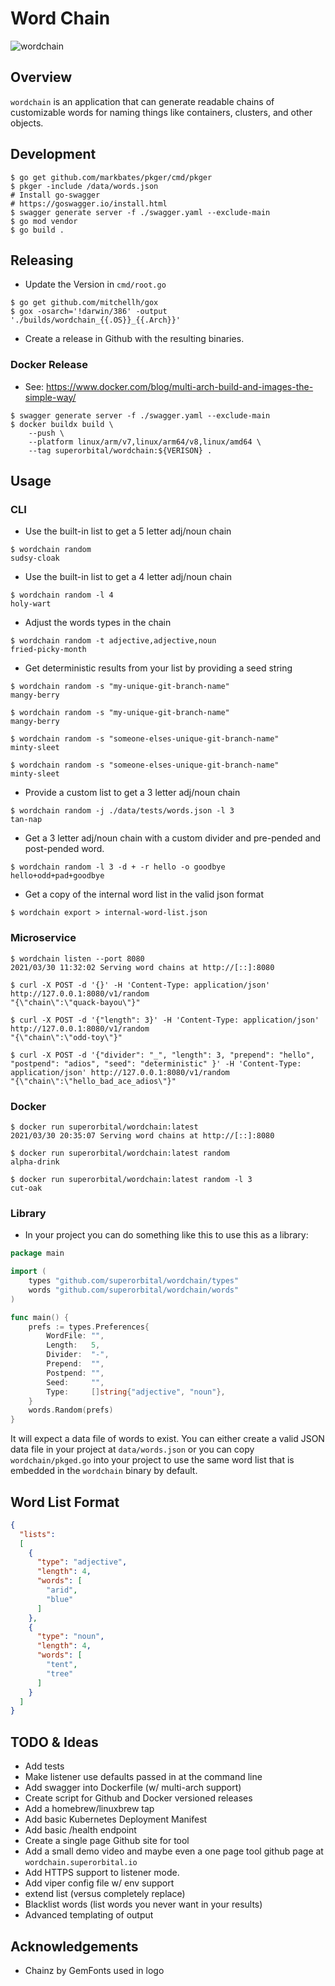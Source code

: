 # Word Chain

![wordchain](https://user-images.githubusercontent.com/129629/113178043-074d5d80-9203-11eb-92e0-9faa9a6a9748.png)

## Overview

`wordchain` is an application that can generate readable chains of customizable words for naming things like containers, clusters, and other objects.

## Development

```shell
$ go get github.com/markbates/pkger/cmd/pkger
$ pkger -include /data/words.json
# Install go-swagger
# https://goswagger.io/install.html
$ swagger generate server -f ./swagger.yaml --exclude-main
$ go mod vendor
$ go build .
```

## Releasing

* Update the Version in `cmd/root.go`

```shell
$ go get github.com/mitchellh/gox
$ gox -osarch='!darwin/386' -output './builds/wordchain_{{.OS}}_{{.Arch}}'
```

* Create a release in Github with the resulting binaries.

### Docker Release

* See: https://www.docker.com/blog/multi-arch-build-and-images-the-simple-way/

```shell
$ swagger generate server -f ./swagger.yaml --exclude-main
$ docker buildx build \
    --push \
    --platform linux/arm/v7,linux/arm64/v8,linux/amd64 \
    --tag superorbital/wordchain:${VERISON} .
```

## Usage

### CLI

* Use the built-in list to get a 5 letter adj/noun chain

```shell
$ wordchain random
sudsy-cloak
```

* Use the built-in list to get a 4 letter adj/noun chain

```shell
$ wordchain random -l 4
holy-wart
```

* Adjust the words types in the chain

```shell
$ wordchain random -t adjective,adjective,noun
fried-picky-month
```

* Get deterministic results from your list by providing a seed string

```shell
$ wordchain random -s "my-unique-git-branch-name"
mangy-berry

$ wordchain random -s "my-unique-git-branch-name"
mangy-berry

$ wordchain random -s "someone-elses-unique-git-branch-name"
minty-sleet

$ wordchain random -s "someone-elses-unique-git-branch-name"
minty-sleet
```

* Provide a custom list to get a 3 letter adj/noun chain

```shell
$ wordchain random -j ./data/tests/words.json -l 3
tan-nap
```

* Get a 3 letter adj/noun chain with a custom divider and pre-pended and post-pended word.

```shell
$ wordchain random -l 3 -d + -r hello -o goodbye
hello+odd+pad+goodbye
```

* Get a copy of the internal word list in the valid json format

```shell
$ wordchain export > internal-word-list.json
```

### Microservice

```shell
$ wordchain listen --port 8080
2021/03/30 11:32:02 Serving word chains at http://[::]:8080

$ curl -X POST -d '{}' -H 'Content-Type: application/json' http://127.0.0.1:8080/v1/random
"{\"chain\":\"quack-bayou\"}"

$ curl -X POST -d '{"length": 3}' -H 'Content-Type: application/json' http://127.0.0.1:8080/v1/random
"{\"chain\":\"odd-toy\"}"

$ curl -X POST -d '{"divider": "_", "length": 3, "prepend": "hello", "postpend": "adios", "seed": "deterministic" }' -H 'Content-Type: application/json' http://127.0.0.1:8080/v1/random
"{\"chain\":\"hello_bad_ace_adios\"}"
```

### Docker

```shell
$ docker run superorbital/wordchain:latest
2021/03/30 20:35:07 Serving word chains at http://[::]:8080

$ docker run superorbital/wordchain:latest random
alpha-drink

$ docker run superorbital/wordchain:latest random -l 3
cut-oak
```

### Library

* In your project you can do something like this to use this as a library:

```go
package main

import (
	types "github.com/superorbital/wordchain/types"
	words "github.com/superorbital/wordchain/words"
)

func main() {
	prefs := types.Preferences{
		WordFile: "",
		Length:   5,
		Divider:  "-",
		Prepend:  "",
		Postpend: "",
		Seed:     "",
		Type:     []string{"adjective", "noun"},
	}
	words.Random(prefs)
}
```

It will expect a data file of words to exist. You can either create a valid JSON data file in your project at `data/words.json` or you can copy `wordchain/pkged.go` into your project to use the same word list that is embedded in the `wordchain` binary by default.

## Word List Format

```json
{
  "lists":
  [
    {
      "type": "adjective",
      "length": 4,
      "words": [
        "arid",
        "blue"
      ]
    },
    {
      "type": "noun",
      "length": 4,
      "words": [
        "tent",
        "tree"
      ]
    }
  ]
}
```

## TODO & Ideas

* Add tests
* Make listener use defaults passed in at the command line
* Add swagger into Dockerfile (w/ multi-arch support)
* Create script for Github and Docker versioned releases
* Add a homebrew/linuxbrew tap
* Add basic Kubernetes Deployment Manifest
* Add basic /health endpoint
* Create a single page Github site for tool
* Add a small demo video and maybe even a one page tool github page at `wordchain.superorbital.io`
* Add HTTPS support to listener mode.
* Add viper config file w/ env support
* extend list (versus completely replace)
* Blacklist words (list words you never want in your results)
* Advanced templating of output

## Acknowledgements

* Chainz by GemFonts used in logo
